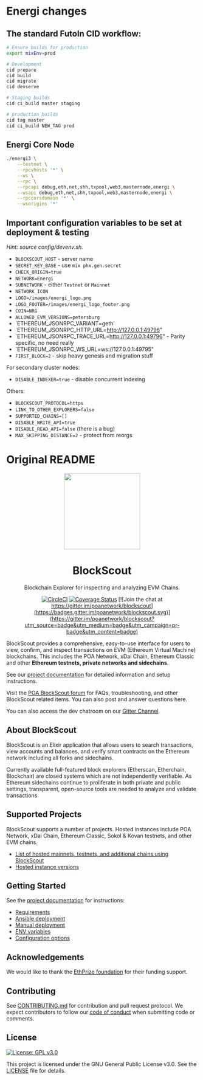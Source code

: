 
# Energi changes

## The standard FutoIn CID workflow:

```bash
# Ensure builds for production
export mixEnv=prod

# Development
cid prepare
cid build
cid migrate
cid devserve

# Staging builds
cid ci_build master staging

# production builds
cid tag master
cid ci_build NEW_TAG prod
```

## Energi Core Node

```bash
./energi3 \
    --testnet \
    --rpcvhosts '*' \
    --ws \
    --rpc \
    --rpcapi debug,eth,net,shh,txpool,web3,masternode,energi \
    --wsapi debug,eth,net,shh,txpool,web3,masternode,energi \
    --rpccorsdomain '*' \
    --wsorigins '*'
```

## Important configuration variables to be set at deployment & testing

*Hint: source config/devenv.sh.*

* `BLOCKSCOUT_HOST` - server name
* `SECRET_KEY_BASE` - use `mix phx.gen.secret`
* `CHECK_ORIGIN=true`
* `NETWORK=Energi`
* `SUBNETWORK` - either `Testnet` or `Mainnet`
* `NETWORK_ICON`
* `LOGO=/images/energi_logo.png`
* `LOGO_FOOTER=/images/energi_logo_footer.png`
* `COIN=NRG`
* `ALLOWED_EVM_VERSIONS=petersburg`
* `ETHEREUM_JSONRPC_VARIANT=geth'
* `ETHEREUM_JSONRPC_HTTP_URL=http://127.0.0.1:49796"
* `ETHEREUM_JSONRPC_TRACE_URL=http://127.0.0.1:49796" - Parity specific, no need really
* `ETHEREUM_JSONRPC_WS_URL=ws://127.0.0.1:49795"
* `FIRST_BLOCK=2` - skip heavy genesis and migration stuff

For secondary cluster nodes:

* `DISABLE_INDEXER=true` - disable concurrent indexing

Others:

* `BLOCKSCOUT_PROTOCOL=https`
* `LINK_TO_OTHER_EXPLORERS=false`
* `SUPPORTED_CHAINS=[]`
* `DISABLE_WRITE_API=true`
* `DISABLE_READ_API=false` (there is a bug)
* `MAX_SKIPPING_DISTANCE=2` - protect from reorgs


# Original README

<p align="center">
  <a href="https://blockscout.com">
    <img width="200" src="https://blockscout.com/poa/core/android-chrome-192x192.png" \>
  </a>
</p>

<h1 align="center">BlockScout</h1>
<p align="center">Blockchain Explorer for inspecting and analyzing EVM Chains.</p>
<div align="center">

[![CircleCI](https://circleci.com/gh/poanetwork/blockscout.svg?style=svg&circle-token=f8823a3d0090407c11f87028c73015a331dbf604)](https://circleci.com/gh/poanetwork/blockscout) [![Coverage Status](https://coveralls.io/repos/github/poanetwork/blockscout/badge.svg?branch=master)](https://coveralls.io/github/poanetwork/blockscout?branch=master) [![Join the chat at https://gitter.im/poanetwork/blockscout](https://badges.gitter.im/poanetwork/blockscout.svg)](https://gitter.im/poanetwork/blockscout?utm_source=badge&utm_medium=badge&utm_campaign=pr-badge&utm_content=badge)

</div>

BlockScout provides a comprehensive, easy-to-use interface for users to view, confirm, and inspect transactions on EVM (Ethereum Virtual Machine) blockchains. This includes the POA Network, xDai Chain, Ethereum Classic and other **Ethereum testnets, private networks and sidechains**.

See our [project documentation](https://docs.blockscout.com/) for detailed information and setup instructions.

Visit the [POA BlockScout forum](https://forum.poa.network/c/blockscout) for FAQs, troubleshooting, and other BlockScout related items. You can also post and answer questions here.

You can also access the dev chatroom on our [Gitter Channel](https://gitter.im/poanetwork/blockscout).

## About BlockScout

BlockScout is an Elixir application that allows users to search transactions, view accounts and balances, and verify smart contracts on the Ethereum network including all forks and sidechains.

Currently available full-featured block explorers (Etherscan, Etherchain, Blockchair) are closed systems which are not independently verifiable.  As Ethereum sidechains continue to proliferate in both private and public settings, transparent, open-source tools are needed to analyze and validate transactions.

## Supported Projects

BlockScout supports a number of projects. Hosted instances include POA Network, xDai Chain, Ethereum Classic, Sokol & Kovan testnets, and other EVM chains. 

- [List of hosted mainnets, testnets, and additional chains using BlockScout](https://docs.blockscout.com/for-projects/supported-projects)
- [Hosted instance versions](https://docs.blockscout.com/about/use-cases/hosted-blockscout)


## Getting Started

See the [project documentation](https://docs.blockscout.com/) for instructions:
- [Requirements](https://docs.blockscout.com/for-developers/information-and-settings/requirements)
- [Ansible deployment](https://docs.blockscout.com/for-developers/ansible-deployment)
- [Manual deployment](https://docs.blockscout.com/for-developers/manual-deployment)
- [ENV variables](https://docs.blockscout.com/for-developers/information-and-settings/env-variables)
- [Configuration options](https://docs.blockscout.com/for-developers/configuration-options)


## Acknowledgements

We would like to thank the [EthPrize foundation](http://ethprize.io/) for their funding support.

## Contributing

See [CONTRIBUTING.md](CONTRIBUTING.md) for contribution and pull request protocol. We expect contributors to follow our [code of conduct](CODE_OF_CONDUCT.md) when submitting code or comments.

## License

[![License: GPL v3.0](https://img.shields.io/badge/License-GPL%20v3-blue.svg)](https://www.gnu.org/licenses/gpl-3.0)

This project is licensed under the GNU General Public License v3.0. See the [LICENSE](LICENSE) file for details.
